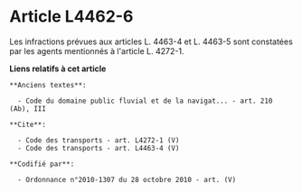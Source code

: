 # Article L4462-6

Les infractions prévues aux articles L. 4463-4 et L. 4463-5 sont constatées par les agents mentionnés à l'article L. 4272-1.

**Liens relatifs à cet article**

	**Anciens textes**:

	  - Code du domaine public fluvial et de la navigat... - art. 210 (Ab), III

	**Cite**:

	  - Code des transports - art. L4272-1 (V)
	  - Code des transports - art. L4463-4 (V)

	**Codifié par**:

	  - Ordonnance n°2010-1307 du 28 octobre 2010 - art. (V)
